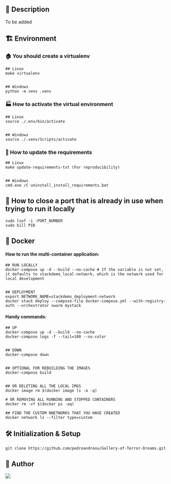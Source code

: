 ## 📰 Description
To be added


## :building_construction: Environment

### :house: You should create a virtualenv
```
## Linux
make virtualenv


## Windows
python -m venv .venv
```


### :factory: How to activate the virtual environment
```
## Linux
source ./.env/bin/activate


## Windows
source ./.venv/Scripts/activate
```


### :house_with_garden: How to update the requirements
```
## Linux
make update-requirements-txt (For reproducibility)


## Windows
cmd.exe /C uninstall_install_requirements.bat
```


## :hammer: How to close a port that is already in use when trying to run it locally
```
sudo lsof -i :PORT_NUMBER
sudo kill PID
```


## :whale: Docker
#### How to run the multi-container application:
```
## RUN LOCALLY
docker-compose up -d --build --no-cache # If the variable is not set, it defaults to stackdemo_local-network, which is the network used for local development


## DEPLOYMENT
export NETWORK_NAME=stackdemo_deployment-network
docker stack deploy --compose-file docker-compose.yml --with-registry-auth --orchestrator swarm mystack
```

#### Handy commands:
```
## UP
docker-compose up -d --build --no-cache
docker-compose logs -f --tail=100 --no-color


## DOWN
docker-compose down


## OPTIONAL FOR REBUILDING THE IMAGES
docker-compose build


## OR DELETING ALL THE LOCAL IMGS
docker image rm $(docker image ls -a -q)

# OR REMOVING ALL RUNNING AND STOPPED CONTAINERS
docker rm -vf $(docker ps -aq)

## FIND THE CUSTOM NNETWORKS THAT YOU HAVE CREATED
docker network ls --filter type=custom
```


## 🛠 Initialization & Setup
    git clone https://github.com/pedroandreou/Gallery-of-Terror-Dreams.git


## :tophat: Author
<a href="https://www.linkedin.com/in/petrosandreou80/">
  <img align="center" src="https://img.shields.io/badge/Petros LinkedIn-0077B5?style=for-the-badge&logo=linkedin&logoColor=white" />
</a>
